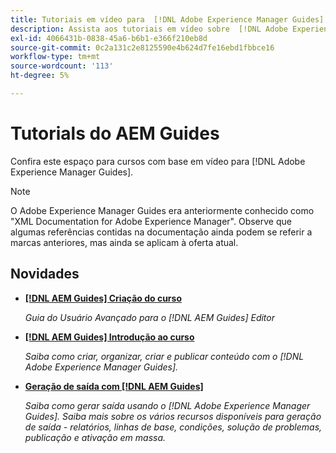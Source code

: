 ```yaml
---
title: Tutoriais em vídeo para  [!DNL Adobe Experience Manager Guides]
description: Assista aos tutoriais em vídeo sobre  [!DNL Adobe Experience Manager Guides], AEM XML Add-on, AEM XML Plugin, AEM DoX e AEM Dox.
exl-id: 4066431b-0838-45a6-b6b1-e366f210eb8d
source-git-commit: 0c2a131c2e8125590e4b624d7fe16ebd1fbbce16
workflow-type: tm+mt
source-wordcount: '113'
ht-degree: 5%

---
```


# Tutorials do AEM Guides

Confira este espaço para cursos com base em vídeo para [!DNL Adobe Experience Manager Guides].

>[!NOTE]
> 
> O Adobe Experience Manager Guides era anteriormente conhecido como &quot;XML Documentation for Adobe Experience Manager&quot;. Observe que algumas referências contidas na documentação ainda podem se referir a marcas anteriores, mas ainda se aplicam à oferta atual.

## Novidades

* **[[!DNL AEM Guides] Criação do curso](course-3/overview.md)**

  *Guia do Usuário Avançado para o [!DNL AEM Guides] Editor*

* **[[!DNL AEM Guides] Introdução ao curso](course-1/overview.md)**

  *Saiba como criar, organizar, criar e publicar conteúdo com o [!DNL Adobe Experience Manager Guides].*

* **[Geração de saída com [!DNL AEM Guides]](course-2/overview.md)**

  *Saiba como gerar saída usando o [!DNL Adobe Experience Manager Guides]. Saiba mais sobre os vários recursos disponíveis para geração de saída - relatórios, linhas de base, condições, solução de problemas, publicação e ativação em massa.*
